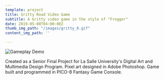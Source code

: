 ```yaml
---
template: project
title: Gritty Road Video Game
subtitle: A Gritty video game in the style of "Frogger"
date: 2019-05-08T04:00:00Z
thumb_img_path: "/images/gritty_0.gif"
content_img_path: ''

---
```

![](/images/gritty_3.gif "Gameplay Demo")

Created as a Senior Final Project for La Salle University's Digital Art and Multimedia Design Program. Pixel art designed in Adobe Photoshop. Game built and programmed in PICO-8 Fantasy Game Console.